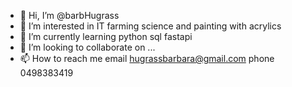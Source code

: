- 👋 Hi, I’m @barbHugrass
- 👀 I’m interested in IT  farming science and painting with acrylics 
- 🌱 I’m currently learning python sql fastapi
- 💞️ I’m looking to collaborate on ...
- 📫 How to reach me email hugrassbarbara@gmail.com phone 0498383419

<!---
barbHugrass/barbHugrass is a ✨ special ✨ repository because its `README.md` (this file) appears on your GitHub profile.
You can click the Preview link to take a look at your changes.
--->
